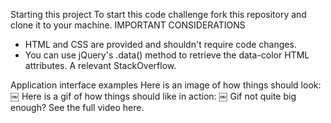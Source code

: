 Starting this project
To start this code challenge fork this repository and clone it to your machine.
IMPORTANT CONSIDERATIONS
* HTML and CSS are provided and shouldn't require code changes.
* You can use jQuery's .data() method to retrieve the data-color HTML attributes. A relevant StackOverflow.

Application interface examples
Here is an image of how things should look:
￼
Here is a gif of how things should like in action:
￼
Gif not quite big enough? See the full video here.
